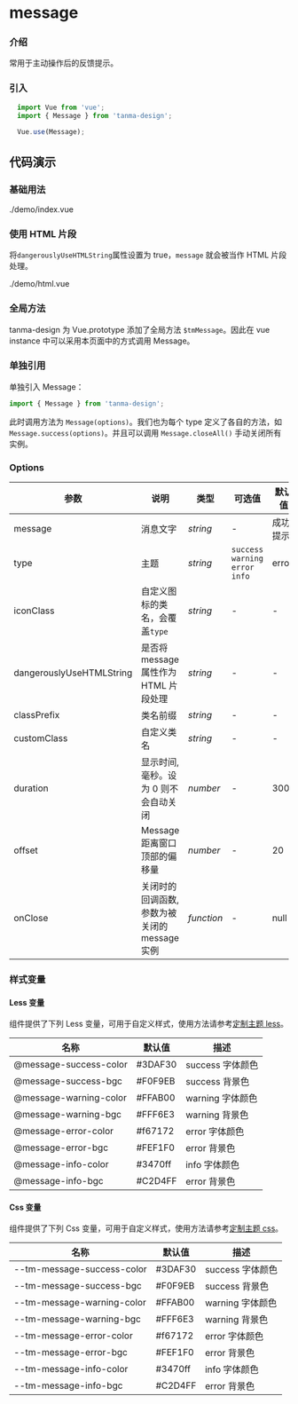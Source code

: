 # message

### 介绍

常用于主动操作后的反馈提示。

### 引入

```js
  import Vue from 'vue';
  import { Message } from 'tanma-design';
  
  Vue.use(Message);
```

## 代码演示

### 基础用法

<demo-code>./demo/index.vue</demo-code>

### 使用 HTML 片段

将`dangerouslyUseHTMLString`属性设置为 true，`message` 就会被当作 HTML 片段处理。

<demo-code>./demo/html.vue</demo-code>

### 全局方法

tanma-design 为 Vue.prototype 添加了全局方法 `$tmMessage`。因此在 vue instance 中可以采用本页面中的方式调用 Message。

### 单独引用

单独引入 Message：

```js
import { Message } from 'tanma-design';
```

此时调用方法为 `Message(options)`。我们也为每个 type 定义了各自的方法，如 `Message.success(options)`。并且可以调用 `Message.closeAll()` 手动关闭所有实例。

### Options

参数 | 说明 | 类型 | 可选值 | 默认值 
-- | -- | -- | -- | --
message | 消息文字 | _string_ | - | 成功提示
type | 主题 | _string_ | `success` `warning` `error` `info` | error
iconClass | 自定义图标的类名，会覆盖`type` | _string_ | - | -
dangerouslyUseHTMLString | 是否将 message 属性作为 HTML 片段处理 | _string_ | - | -
classPrefix | 类名前缀 | _string_ | - | -
customClass | 自定义类名 | _string_ | - | -
duration | 显示时间, 毫秒。设为 0 则不会自动关闭 | _number_ | - | 3000
offset | Message 距离窗口顶部的偏移量 | _number_ | - | 20
onClose | 关闭时的回调函数, 参数为被关闭的 message 实例 | _function_ | - | null

### 样式变量

#### Less 变量

组件提供了下列 Less 变量，可用于自定义样式，使用方法请参考[定制主题 less](#/theme)。

名称 | 默认值 | 描述
-- | -- | --
@message-success-color | #3DAF30 | success 字体颜色
@message-success-bgc | #F0F9EB | success 背景色
@message-warning-color | #FFAB00 | warning 字体颜色
@message-warning-bgc | #FFF6E3 | warning 背景色
@message-error-color | #f67172 | error 字体颜色
@message-error-bgc | #FEF1F0 | error 背景色
@message-info-color | #3470ff | info 字体颜色
@message-info-bgc | #C2D4FF | error 背景色

#### Css 变量

组件提供了下列 Css 变量，可用于自定义样式，使用方法请参考[定制主题 css](#/theme2)。

名称 | 默认值 | 描述
-- | -- | --
--tm-message-success-color | #3DAF30 | success 字体颜色
--tm-message-success-bgc | #F0F9EB | success 背景色
--tm-message-warning-color | #FFAB00 | warning 字体颜色
--tm-message-warning-bgc | #FFF6E3 | warning 背景色
--tm-message-error-color | #f67172 | error 字体颜色
--tm-message-error-bgc | #FEF1F0 | error 背景色
--tm-message-info-color | #3470ff | info 字体颜色
--tm-message-info-bgc | #C2D4FF | error 背景色